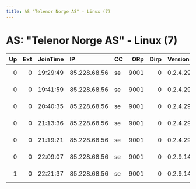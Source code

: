 ```yaml
---
title: AS "Telenor Norge AS" - Linux (7)
---
```


# AS: "Telenor Norge AS" - Linux (7)

|   Up |   Ext | JoinTime   | IP           | CC   |   ORp |   Dirp | Version   | Contact                      | Nickname     |   eFamMembers |
|-----:|------:|:-----------|:-------------|:-----|------:|-------:|:----------|:-----------------------------|:-------------|--------------:|
|    0 |     0 | 19:29:49   | 85.228.68.56 | se   |  9001 |      0 | 0.2.4.29  | 0x4ADE1556F Figaro &lt;fig.g | evigfilosofi |             1 |
|    0 |     0 | 19:41:59   | 85.228.68.56 | se   |  9001 |      0 | 0.2.4.29  | 0x4ADE1556F Figaro &lt;fig.g | evigfilosofi |             1 |
|    0 |     0 | 20:40:35   | 85.228.68.56 | se   |  9001 |      0 | 0.2.4.29  | 0x4ADE1556F Figaro &lt;fig.g | evigfilosofi |             1 |
|    0 |     0 | 21:13:36   | 85.228.68.56 | se   |  9001 |      0 | 0.2.4.29  | 0x4ADE1556F Figaro &lt;fig.g | evigfilosofi |             1 |
|    0 |     0 | 21:19:21   | 85.228.68.56 | se   |  9001 |      0 | 0.2.4.29  | 0x4ADE1556F Figaro &lt;fig.g | evigfilosofi |             1 |
|    0 |     0 | 22:09:07   | 85.228.68.56 | se   |  9001 |      0 | 0.2.9.14  | 0x4ADE1556F Figaro &lt;fig.g | evigfilosofi |             1 |
|    1 |     0 | 22:21:37   | 85.228.68.56 | se   |  9001 |      0 | 0.2.9.14  | 0x4ADE1556F Figaro &lt;fig.g | evigfilosofi |             1 |
